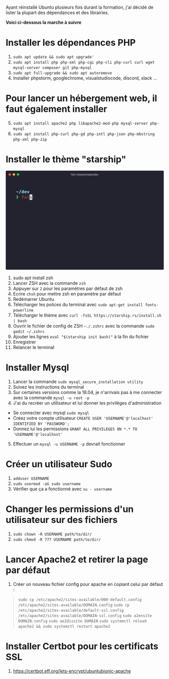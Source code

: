 Ayant réinstallé Ubuntu plusieurs fois durant la formation, j'ai décidé de lister la plupart des dépendances et des librairies.

__Voici ci-dessous la marche à suivre__

# Installer les dépendances PHP
1. `sudo apt update && sudo apt upgrade'`
2. `sudo apt install php php-xml php-cgi php-cli php-curl curl wget mysql-server composer git php-mysql`
3. `sudo apt full-upgrade && sudo apt autoremove`
4. Installer phpstorm, googlechrome, visualstudiocode, discord, slack ...
# Pour lancer un hébergement web, il faut également installer
5. `sudo apt install apache2 php libapache2-mod-php mysql-server php-mysql`
6. `sudo apt install php-curl php-gd php-intl php-json php-mbstring php-xml php-zip`

# Installer le thème "starship"
![](https://raw.githubusercontent.com/starship/starship/master/media/demo.gif)
1. sudo apt install zsh
2. Lancer ZSH avec la commande `zsh`
3. Appuyer sur `2` pour les paramètres par défaut de zsh
4. Ecrire `chsh` pour mettre zsh en paramètre par défaut
5. Redémarrer Ubuntu
6. Télécharger les polices du terminal avec `sudo apt-get install fonts-powerline`
7. Télécharger le thème avec `curl -fsSL https://starship.rs/install.sh | bash`
8. Ouvrir le fichier de config de ZSH `~./.zshrc` avec la commande `sudo gedit ~/.zshrc`
9. Ajouter les lignes `eval "$(starship init bash)"` à la fin du fichier
10. Enregistrer
11. Relancer le terminal

# Installer Mysql
1. Lancer la commande `sudo mysql_secure_installation utility`
2. Suivez les instructions du terminal
3. Sur certaines versions comme la 18.04, je n'arrivais pas à me connecter avec la commande `mysql -u root -p`
4. J'ai du recréer un utilisateur et lui donner les privilèges d'administration
- Se connecter avec mysql `sudo mysql`
- Créez votre compte utilisateur `CREATE USER 'USERNAME'@'localhost' IDENTIFIED BY 'PASSWORD';`
- Donnez lui les permissions `GRANT ALL PRIVILEGES ON *.* TO 'USERNAME'@'localhost'`
5. Effectuer un `mysql -u USERNAME -p` devrait fonctionner

# Créer un utilisateur Sudo
1. `adduser USERNAME`
2. `sudo usermod -aG sudo username`
3. Vérifier que ça a fonctionné avec `su - username`

# Changer les permissions d'un utilisateur sur des fichiers
1. `sudo chown -R USERNAME path/to/dir/`
2. `sudo chmod -R 777 USERNAME path/to/dir/`

# Lancer Apache2 et retirer la page par défaut
1. Créer un nouveau fichier config pour apache en copiant celui par défaut : 
> `sudo cp /etc/apache2/sites-available/000-default.config /etc/apache2/sites-available/DOMAIN.config`
> `sudo cp /etc/apache2/sites-available/default-ssl.config /etc/apache2/sites-available/DOMAIN-ssl.config`
> `sudo a2ensite DOMAIN.config`
> `sudo ae2dissite DOMAIN`
> `sudo systemctl reload apache2 && sudo systemctl restart apache2`

# Installer Certbot pour les certificats SSL
1. https://certbot.eff.org/lets-encrypt/ubuntubionic-apache